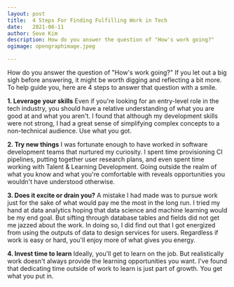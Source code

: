 ```yaml
---
layout: post
title:	4 Steps For Finding Fulfilling Work in Tech
date:	2021-06-11
author:	Seve Kim
description: How do you answer the question of "How's work going?"
ogimage: opengraphimage.jpeg

---
```


How do you answer the question of "How's work going?" If you let out a big sigh before answering, it might be worth digging and reflecting a bit more. To help guide you, here are 4 steps to answer that question with a smile.

**1. Leverage your skills**
Even if you're looking for an entry-level role in the tech industry, you should have a relative understanding of what you are good at and what you aren't. I found that although my development skills were not strong, I had a great sense of simplifying complex concepts to a non-technical audience. Use what you got.

**2. Try new things**
I was fortunate enough to have worked in software development teams that nurtured my curiosity. I spent time provisioning CI pipelines, putting together user research plans, and even spent time working with Talent & Learning Development. Going outside the realm of what you know and what you're comfortable with reveals opportunities you wouldn't have understood otherwise.

**3. Does it excite or drain you?**
A mistake I had made was to pursue work just for the sake of what would pay me the most in the long run. I tried my hand at data analytics hoping that data science and machine learning would be my end goal. But sifting through database tables and fields did not get me jazzed about the work. In doing so, I did find out that I got energized from using the outputs of data to design services for users. Regardless if work is easy or hard, you'll enjoy more of what gives you energy.

**4. Invest time to learn**
Ideally, you'll get to learn on the job. But realistically work doesn't always provide the learning opportunities you want. I've found that dedicating time outside of work to learn is just part of growth. You get what you put in.
